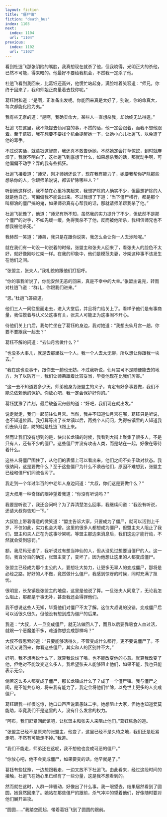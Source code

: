 ```yaml
---
layout: fiction
title: "僵尸镇"
fiction: "death_bus"
index: 1103
next:
  index: 1104
  url: "1104"
previous:
  index: 1102
  url: "1102"
---
```

看到杜逍飞那张阴险的嘴脸，我真想现在就杀了他，但我晓得，光明正大的杀他，已然不可能，得来暗的。他最好不要给我机会，不然我一定杀了他。

杜逍飞看到我回来，比葛钰还高兴，他慌忙站起身，满脸堆着笑容道：“师兄，你终于回来了，我和师姐正商量着去找你呢。”

葛钰附和道：“是啊，正准备出发呢。你能回来真是太好了，别说，你的命真大，每次都能化险为夷。”

我有些无奈的道：“是啊，我确实命大，某些人一直想杀我，却始终无法得逞。”

杜逍飞在这里，我不能提去仙月宫的事，不然的话，他一定会跟着，而我不想他跟着。至于葛钰，我在想要不要找个机会提醒她一下，让她小心儿杜逍飞，以免遭了他的毒手。

不过说实话，就葛钰这智商，我还真不敢告诉她，不然她定会打草惊蛇，到时就麻烦了。我就不明白了，这杜逍飞到底想干什么，如果想杀我的话，那就动手啊，可他偏偏不动手？弄的我有些抓狂。

杜逍飞接着道：“师兄，刚才师姐还说了，现在我有能力了，她要我帮你铲除那些想杀你的人，你跟师弟说说，都该铲除哪些人？”

听到他这样说，我不禁在心里冷笑起来，我想铲除的人确实不少，但最想铲除的人就是他自己，可偏偏我不能说出来。不过我想了下道：“当下僵尸横行，都是那个叫柳浪的僵尸搞的鬼，如果师弟真有心帮我的话，那就请师弟帮我杀了他。”

杜逍飞犹豫了，他道：“师兄有所不知，虽然我的实力提升了不少，但依然不是那个僵尸的对手，不如先缓一缓，免得我杀不了他，反而被他所杀，我相信师兄也不想我被他杀死。”

我赫然一笑道：“师弟，我只是在跟你说笑，我怎么会让你一人去涉险呢。”

就在我们有一句没一句说着的时候，张盟主和张夫人回来了，看张夫人的脸色不太好，就好像刚吵过架一样。在我的印象中，他们是模范夫妻，吵架这种事不该发生在他们之间。

“张盟主，张夫人。”我礼貌的跟他们打招呼。

“你的事我听说了，你能安然无恙的回来，真是不幸中的大幸。”张盟主说完，转而对杜逍飞道：“群儿，你跟我们进来。”

“恩。”杜逍飞答应道。

他们三人一同往里面走去，进入大堂后，并且将门给关上了。看样子他们是有事商量，我估摸着与认义父这事有关，张夫人可能正为这事闹不开心。

待他们关上门后，我匆忙坐在了葛钰的身边，我对她道：“我想去仙月宫一趟，你要不要跟我一起去？”

葛钰不解的问道：“去仙月宫做什么？”

“也没多大事儿，就是去那里找一个人，我一个人去太无聊，所以想让你跟我一块去。”

“我在这也没事干，跟你去一趟也无妨，不过我听说，仙月宫可不是随便能去的地方，为了以防万一，我们让师弟跟着比较妥当，毕竟他现在比我们厉害。”

“这一去不知道要多少天，师弟他身为张盟主的义子，肯定有好多事要做，我们不能总依赖他的保护。你放心吧，我一定会保护好你的。”

葛钰犹豫了片刻，最后破釜沉舟般的道：“好吧，我们现在就出发。”

说走就走，我们一起前往仙月宫。当然，我并不知道仙月宫在哪，葛钰只是听说，也不知道位置。我打算等出了长龙镇以后，再找个人问问，免得被镇里的人知道我们去仙月宫，防的就是杜逍飞跟上来。

然而让我们没有想到的是，快出长龙镇的时候，我看到大街上聚集了很多人，不是只有人，还有不少的僵尸。这些僵尸并没有攻击人类，而是站在一起，好像在等待着什么。

这些人将僵尸围住了，从他们的表情上可以看出来，他们之间不处于敌对状态。我很纳闷，这是要做什么？至于这些僵尸为什么不袭击他们，原因不难想到，张盟主已经和僵尸们同流合污了。

我走到一个年过半百的中老年人身边问道：“大叔，你们这是要做什么？”

这大叔用一种奇怪的眼神望着我道：“你没有听说吗？”

我要是听说了，我还会问吗？为了弄清楚怎么回事，我继续问道：“我没有听说，还请大叔你告知一下。”

大叔脸上带着得意的微笑道：“盟主告诉大家，只要成为了僵尸，就可以活到上千岁，不仅如此，实力也会大增。这里的很多人都想成为僵尸，但盟主夫人阻止了我们，盟主和夫人正在为这事吵架呢。等盟主那边来消息后，我们这边才能行动，不然就会受到惩罚。”

额，我尼玛无语了，我听说过有想当神仙的人，但从没见过想要当僵尸的人。这一刻，我百分百的确定，张盟主变了，变坏了，因为他想让这里的人都变成僵尸。

张盟主已经成为那个主公的人，要想壮大势力，让更多无辜人的变成僵尸，那将是必经之路。好好的人不做，竟然做什么僵尸，我感到惊讶的时候，同时充满了担忧。

很明显，长龙镇是张盟主的地盘，这里是他说了算。一旦张夫人同意了，无论我怎么阻止，那都是于事无补，甚至我还会得罪他们。

我不想说这些人无知，毕竟他们对僵尸不太了解。这位大叔说的没错，变成僵尸后可以活很久很久，但他没有想到成为僵尸的后果。

我道：“大叔，人一旦变成僵尸，就无法做回人了，而且以后要靠吸食人血过活，就跟一个恶魔差不多，难道你想变成那样吗？”

大叔不假思索的道：“只要能够活得久，不管变成什么都行，更不要说僵尸了。不过话又说回来，你看这些僵尸，其实和人的区别并不大。”

好吧，我不想再说什么了，就算我说烂了嘴，也不能改变他的心意。就算我改变了他，但绝对不能改变这么多人，我希望张夫人能够阻止他们，如果不能，我也只能表示无奈。

倘若这么多人都变成了僵尸，那长龙镇成什么了？成了一个僵尸镇。我与僵尸之间，是不能共存的，将来我有能力了，我定会将他们铲除，以免世上更多的人变成僵尸。

葛钰跟我一样很吃惊，她口口声声说着愚昧二字。她想阻止大家，但她也知道爱莫能助，毕竟我们不是这里的人，没有什么发言的权力。

“阿布，我们赶紧回武馆吧，让张盟主和张夫人来阻止他们。”葛钰焦急的道。

“张盟主已经不是原来的张盟主，他变了，这里已经不是久待之地，我们还是赶紧走吧，不然有可能走不掉。”我道。

“我们不能走，师弟还在这呢，我不想他也变成可恶的僵尸。”

“你放心吧，他不会变成僵尸，如果要变的话，他早就是了。”

葛钰有些犹豫，一边想跟我走，一边又放不下杜逍飞。由此看来，经过这段时间的接触，杜逍飞在她心里已经有了一些分量，这是我不想看到的。

然而就在这时，人群一阵骚动，好像出了什么事。我一眼望去，结果居然看到了圆圆，她竟然回来了。她站在那些僵尸的跟前，杀气冲冲的望着他们，好像随时要对他们展开进攻。

“圆圆……”我踏空而起，带着葛钰飞到了圆圆的跟前。